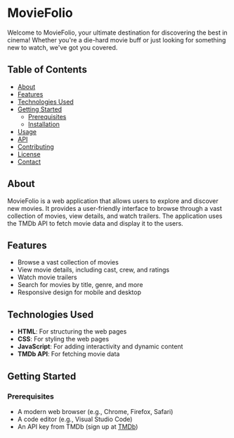 # MovieFolio

Welcome to MovieFolio, your ultimate destination for discovering the best in cinema! Whether you're a die-hard movie buff or just looking for something new to watch, we've got you covered.

## Table of Contents

- [About](#about)
- [Features](#features)
- [Technologies Used](#technologies-used)
- [Getting Started](#getting-started)
  - [Prerequisites](#prerequisites)
  - [Installation](#installation)
- [Usage](#usage)
- [API](#api)
- [Contributing](#contributing)
- [License](#license)
- [Contact](#contact)

## About

MovieFolio is a web application that allows users to explore and discover new movies. It provides a user-friendly interface to browse through a vast collection of movies, view details, and watch trailers. The application uses the TMDb API to fetch movie data and display it to the users.

## Features

- Browse a vast collection of movies
- View movie details, including cast, crew, and ratings
- Watch movie trailers
- Search for movies by title, genre, and more
- Responsive design for mobile and desktop

## Technologies Used

- **HTML**: For structuring the web pages
- **CSS**: For styling the web pages
- **JavaScript**: For adding interactivity and dynamic content
- **TMDb API**: For fetching movie data

## Getting Started

### Prerequisites

- A modern web browser (e.g., Chrome, Firefox, Safari)
- A code editor (e.g., Visual Studio Code)
- An API key from TMDb (sign up at [TMDb](https://www.themoviedb.org/))
